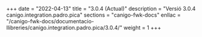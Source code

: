 +++
date        = "2022-04-13"
title       = "3.0.4 (Actual)"
description = "Versió 3.0.4 canigo.integration.padro.pica"
sections    = "canigo-fwk-docs"
enllac		= "/canigo-fwk-docs/documentacio-llibreries/canigo.integration.padro.pica/3.0.4/"
weight		= 1
+++
